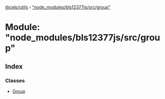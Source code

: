 [@celo/utils](../README.md) › ["node_modules/bls12377js/src/group"](_node_modules_bls12377js_src_group_.md)

# Module: "node_modules/bls12377js/src/group"

## Index

### Classes

* [Group](../classes/_node_modules_bls12377js_src_group_.group.md)
